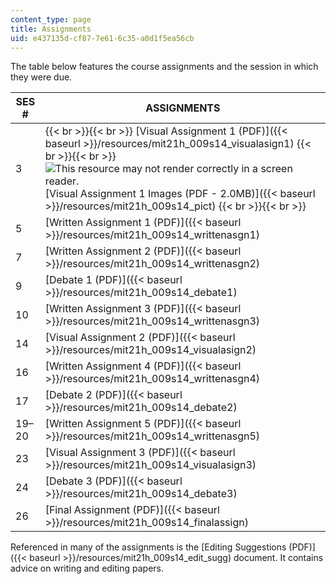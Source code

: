 ```yaml
---
content_type: page
title: Assignments
uid: e437135d-cf87-7e61-6c35-a0d1f5ea56cb
---
```


The table below features the course assignments and the session in which they were due.

| SES # | ASSIGNMENTS |
| --- | --- |
| 3 |  {{< br >}}{{< br >}} [Visual Assignment 1 (PDF)]({{< baseurl >}}/resources/mit21h_009s14_visualasign1) {{< br >}}{{< br >}} ![This resource may not render correctly in a screen reader.](/images/inacessible.gif)[Visual Assignment 1 Images (PDF - 2.0MB)]({{< baseurl >}}/resources/mit21h_009s14_pict) {{< br >}}{{< br >}}  |
| 5 | [Written Assignment 1 (PDF)]({{< baseurl >}}/resources/mit21h_009s14_writtenasgn1) |
| 7 | [Written Assignment 2 (PDF)]({{< baseurl >}}/resources/mit21h_009s14_writtenasgn2) |
| 9 | [Debate 1 (PDF)]({{< baseurl >}}/resources/mit21h_009s14_debate1) |
| 10 | [Written Assignment 3 (PDF)]({{< baseurl >}}/resources/mit21h_009s14_writtenasgn3) |
| 14 | [Visual Assignment 2 (PDF)]({{< baseurl >}}/resources/mit21h_009s14_visualasign2) |
| 16 | [Written Assignment 4 (PDF)]({{< baseurl >}}/resources/mit21h_009s14_writtenasgn4) |
| 17 | [Debate 2 (PDF)]({{< baseurl >}}/resources/mit21h_009s14_debate2) |
| 19–20 | [Written Assignment 5 (PDF)]({{< baseurl >}}/resources/mit21h_009s14_writtenasgn5) |
| 23 | [Visual Assignment 3 (PDF)]({{< baseurl >}}/resources/mit21h_009s14_visualasign3) |
| 24 | [Debate 3 (PDF)]({{< baseurl >}}/resources/mit21h_009s14_debate3) |
| 26 | [Final Assignment (PDF)]({{< baseurl >}}/resources/mit21h_009s14_finalassign) 

Referenced in many of the assignments is the [Editing Suggestions (PDF)]({{< baseurl >}}/resources/mit21h_009s14_edit_sugg) document. It contains advice on writing and editing papers.